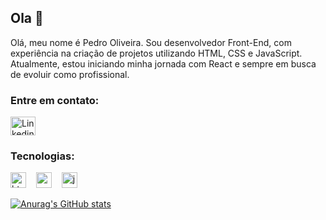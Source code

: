 ## Ola 👋

</div>
Olá, meu nome é Pedro Oliveira. Sou desenvolvedor Front-End, com experiência na criação de projetos utilizando HTML, CSS e JavaScript. Atualmente, estou iniciando minha jornada com React e sempre em busca de evoluir como profissional.

<h3 align="left">Entre em contato:</h3>
<p align="left">
<a href="https://www.linkedin.com/in/pedro-henrique-olivera-/" target="blank"><img align="center" src="https://cdn.jsdelivr.net/npm/simple-icons@3.0.1/icons/linkedin.svg" alt="Linkedin" height="30" width="40" /></a>
</p>


<h3 align="left">Tecnologias:</h3>
<div align="left" >
  <img src="https://cdn.jsdelivr.net/gh/devicons/devicon/icons/html5/html5-original.svg" height="25" alt="html5 logo"  />
  <img width="8" />
  <img src="https://cdn.jsdelivr.net/gh/devicons/devicon/icons/css3/css3-original.svg" height="25" alt="css3 logo"  />
  <img width="8" />
  <img src="https://cdn.jsdelivr.net/gh/devicons/devicon/icons/javascript/javascript-plain.svg" height="25" alt="javascript logo"  />
  <img width="8" />
</div>

[![Anurag's GitHub stats](https://github-readme-stats.vercel.app/api?username=PedrohenriqueTCdO)](https://github.com/anuraghazra/github-readme-stats)
